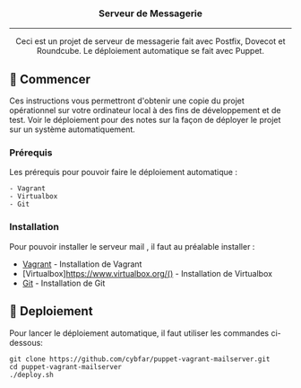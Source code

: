 <h3 align="center">Serveur de Messagerie</h3>

---

<p align="center"> Ceci est un projet de serveur de messagerie fait avec Postfix, Dovecot et Roundcube. Le déploiement automatique se fait avec Puppet.
    <br> 
</p>

## 🏁 Commencer <a name = "getting_started"></a>

Ces instructions vous permettront d'obtenir une copie du projet opérationnel sur votre ordinateur local à des fins de développement et de test. Voir le déploiement pour des notes sur la façon de déployer le projet sur un système automatiquement.

### Prérequis

Les prérequis pour pouvoir faire le déploiement automatique :

```
- Vagrant
- Virtualbox
- Git
```

### Installation

Pour pouvoir installer le serveur mail , il faut au préalable installer :

- [Vagrant](https://www.vagrantup.com/) - Installation de Vagrant
- [Virtualbox]https://www.virtualbox.org/() - Installation de Virtualbox
- [Git](https://git-scm.com/downloads) - Installation de Git


## 🚀 Deploiement <a name = "deployment"></a>

Pour lancer le déploiement automatique, il faut utiliser les commandes ci-dessous:

```
git clone https://github.com/cybfar/puppet-vagrant-mailserver.git
cd puppet-vagrant-mailserver
./deploy.sh
```